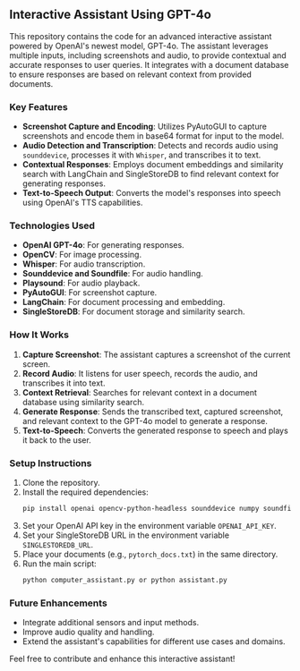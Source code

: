 ## Interactive Assistant Using GPT-4o

This repository contains the code for an advanced interactive assistant powered by OpenAI's newest model, GPT-4o. The assistant leverages multiple inputs, including screenshots and audio, to provide contextual and accurate responses to user queries. It integrates with a document database to ensure responses are based on relevant context from provided documents.

### Key Features

- **Screenshot Capture and Encoding**: Utilizes PyAutoGUI to capture screenshots and encode them in base64 format for input to the model.
- **Audio Detection and Transcription**: Detects and records audio using `sounddevice`, processes it with `Whisper`, and transcribes it to text.
- **Contextual Responses**: Employs document embeddings and similarity search with LangChain and SingleStoreDB to find relevant context for generating responses.
- **Text-to-Speech Output**: Converts the model's responses into speech using OpenAI's TTS capabilities.

### Technologies Used

- **OpenAI GPT-4o**: For generating responses.
- **OpenCV**: For image processing.
- **Whisper**: For audio transcription.
- **Sounddevice and Soundfile**: For audio handling.
- **Playsound**: For audio playback.
- **PyAutoGUI**: For screenshot capture.
- **LangChain**: For document processing and embedding.
- **SingleStoreDB**: For document storage and similarity search.

### How It Works

1. **Capture Screenshot**: The assistant captures a screenshot of the current screen.
2. **Record Audio**: It listens for user speech, records the audio, and transcribes it into text.
3. **Context Retrieval**: Searches for relevant context in a document database using similarity search.
4. **Generate Response**: Sends the transcribed text, captured screenshot, and relevant context to the GPT-4o model to generate a response.
5. **Text-to-Speech**: Converts the generated response to speech and plays it back to the user.

### Setup Instructions

1. Clone the repository.
2. Install the required dependencies:
   ```bash
   pip install openai opencv-python-headless sounddevice numpy soundfile speechrecognition whisper playsound pyautogui langchain_community singlestoredb
   ```
3. Set your OpenAI API key in the environment variable `OPENAI_API_KEY`.
4. Set your SingleStoreDB URL in the environment variable `SINGLESTOREDB_URL`.
5. Place your documents (e.g., `pytorch_docs.txt`) in the same directory.
6. Run the main script:
   ```bash
   python computer_assistant.py or python assistant.py
   ```

### Future Enhancements

- Integrate additional sensors and input methods.
- Improve audio quality and handling.
- Extend the assistant's capabilities for different use cases and domains.

Feel free to contribute and enhance this interactive assistant!
